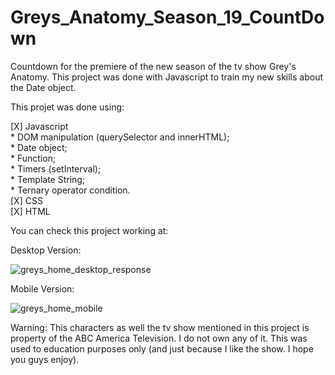 # Greys_Anatomy_Season_19_CountDown

Countdown for the premiere of the new season of the tv show Grey's Anatomy. This project was done with Javascript to train my new skills about the Date object.

This projet was done using:

[X] Javascript <br>
    * DOM manipulation (querySelector and innerHTML);<br>
    * Date object;<br>
    * Function;<br>
    * Timers (setInterval);<br>
    * Template String;<br>
    * Ternary operator condition.<br>
[X] CSS<br>
[X] HTML

You can check this project working at:

Desktop Version:

![greys_home_desktop_response](https://user-images.githubusercontent.com/99365685/198852654-d2875829-537a-41e3-a15b-53b49bbe28da.jpg)

Mobile Version:

![greys_home_mobile](https://user-images.githubusercontent.com/99365685/198852659-f437839a-54e3-4dd8-863f-b4522a315ee1.jpg)


Warning: This characters as well the tv show mentioned in this project is property of the ABC America Television. I do not own any of it. This was used to education purposes only (and just because I like the show. I hope you guys enjoy).
